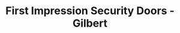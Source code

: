 ---
title: "First Impression Security Doors - Gilbert"
url: /gilbert/first-impression-security-doors-gilbert/
shop: Türen
---